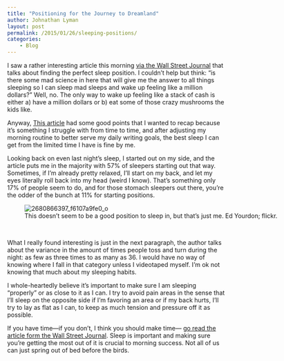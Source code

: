 ```yaml
---
title: "Positioning for the Journey to Dreamland"
author: Johnathan Lyman
layout: post
permalink: /2015/01/26/sleeping-positions/
categories:
    - Blog
---
```


I saw a rather interesting article&nbsp;this morning [via the Wall Street Journal](http://www.wsj.com/news/articles/SB10001424127887324595704578241642030220064) that talks about finding the perfect sleep position. I couldn’t help but think: “is there some mad science in here that will give me the answer to all things sleeping so I can sleep mad sleeps and wake up feeling like a million dollars?” Well, no. The only way to wake up feeling like a stack of cash is either a) have a million dollars or b) eat some of those crazy mushrooms the kids like.

Anyway, [This&nbsp;article](http://www.wsj.com/news/articles/SB10001424127887324595704578241642030220064) had some good points that I wanted to recap because it’s something I struggle with from time to time, and after adjusting my morning routine to better serve my daily writing goals, the best sleep I can get from the limited time I have is fine by me.

Looking back on even last night’s sleep, I started out on my side, and the article puts me in the majority with 57% of sleepers starting out that way. Sometimes, if I’m already pretty relaxed, I’ll start on my back, and let my eyes literally roll back into my head (weird I know). That’s something only 17% of people seem to do, and for those stomach sleepers out there, you’re the odder of the bunch at 11% for starting positions.

<figure id="attachment_293" style="width: 629px;" class="wp-caption aligncenter"><img class="wp-image-293 size-large" src="https://i0.wp.com/johnathanlyman.com/wp-content/uploads/2015/01/2680866397_f6107a9fe0_o-1024x842.jpg?resize=629%2C517" alt="2680866397_f6107a9fe0_o" data-recalc-dims="1"><figcaption class="wp-caption-text">This doesn’t seem to be a good position to sleep in, but that’s just me. Ed Yourdon; flickr.</figcaption></figure>&nbsp;

What I really found interesting is just in the next paragraph, the author talks about the variance in the amount of times people toss and turn during the night: as few as three times to as many as 36. I would have no way of knowing where I fall in that category unless I videotaped myself. I’m ok not knowing that much about my sleeping habits.

I whole-heartedly believe it’s important to make sure I am sleeping “properly” or as close to it as I can. I try to avoid pain areas in the sense that I’ll sleep on the opposite side if I’m favoring an area or if my back hurts, I’ll try to lay as flat as I can, to keep as much tension and pressure off it as possible.

If you have time—if you don’t, I think you should make time— [go read the article form the Wall Street Journal](http://www.wsj.com/news/articles/SB10001424127887324595704578241642030220064). Sleep is important and making sure you’re getting the most out of it is crucial to morning success. Not all of us can just spring out of bed before the birds.

